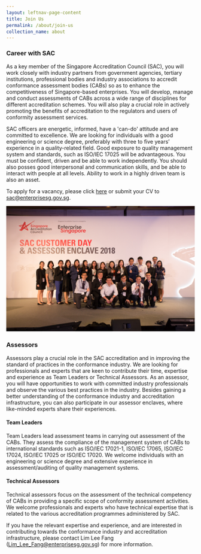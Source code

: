 ```yaml
---
layout: leftnav-page-content
title: Join Us
permalink: /about/join-us
collection_name: about
---
```

### Career with SAC

As a key member of the Singapore Accreditation Council (SAC), you will work closely with industry partners from government agencies, tertiary institutions, professional bodies and industry associations to accredit conformance assessment bodies (CABs) so as to enhance the competitiveness of Singapore-based enterprises. You will develop, manage and conduct assessments of CABs across a wide range of disciplines for different accreditation schemes. You will also play a crucial role in actively promoting the benefits of accreditation to the regulators and users of conformity assessment services. 

SAC officers are energetic, informed, have a 'can-do' attitude and are committed to excellence. We are looking for individuals with a good engineering or science degree, preferably with three to five years’ experience in a quality-related field. Good exposure to quality management system and standards, such as ISO/IEC 17025 will be advantageous. You must be confident, driven and be able to work independently. You should also posses good interpersonal and communication skills, and be able to interact with people at all levels. Ability to work in a highly driven team is also an asset.

To apply for a vacancy, please click [here](http://careers-gov-search.jobstreet.com.sg/Careers-Gov/job-opening.php?src=3&organization=85&mode=org) or submit your CV to [sac@enterprisesg.gov.sg](mailto:sac@enterprisesg.gov.sg).

![join us](/images/SAC-00451.jpg )

### Assessors

Assessors play a crucial role in the SAC accreditation and in improving the standard of practices in the conformance industry. We are looking for professionals and experts that are keen to contribute their time, expertise and experience as Team Leaders or Technical Assessors. As an assessor, you will have opportunities to work with committed industry professionals and observe the various best practices in the industry. Besides gaining a better understanding of the conformance industry and accreditation infrastructure, you can also participate in our assessor enclaves, where like-minded experts share their experiences.

#### Team Leaders
Team Leaders lead assessment teams in carrying out assessment of the CABs. They assess the compliance of the management system of CABs to international standards such as ISO/IEC 17021-1, ISO/IEC 17065, ISO/IEC 17024, ISO/IEC 17025 or ISO/IEC 17020. We welcome individuals with an engineering or science degree and extensive experience in assessment/auditing of quality management systems.

#### Technical Assessors
Technical assessors focus on the assessment of the technical competency of CABs in providing a specific scope of conformity assessment activities. We welcome professionals and experts who have technical expertise that is related to the various accreditation programmes administered by SAC. 

If you have the relevant expertise and experience, and are interested in contributing towards the conformance industry and accreditation infrastructure, please contact Lim Lee Fang ([Lim_Lee_Fang@enterprisesg.gov.sg](mailto:Lim_Lee_Fang@enterprisesg.gov.sg)) for more information.
